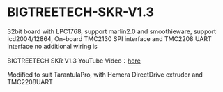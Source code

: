 # BIGTREETECH-SKR-V1.3
32bit board with LPC1768, support marlin2.0 and smoothieware, support lcd2004/12864, On-board TMC2130 SPI interface and TMC2208 UART interface no additional wiring is 

BIGTREETECH SKR V1.3 YouTube Video：[here](https://www.youtube.com/watch?v=oaXfXkPYHpw&t=8s)



Modified to suit TarantulaPro, with Hemera DirectDrive extruder and TMC2208UART
 

